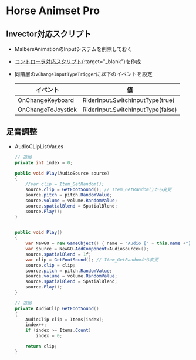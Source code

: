 # Horse Animset Pro

## Invector対応スクリプト

- MalbersAnimationのInputシステムを削除しておく
- [コントローラ対応スクリプト](https://github.com/Iroha71/unity-docs/blob/develop/assets/origin-scripts/RiderInput.cs){:target="_blank"}を作成
- 同階層の`vChangeInputTypeTrigger`に以下のイベントを設定

    |イベント|値|
    |---|---|
    |OnChangeKeyboard|RiderInput.SwitchInputType(true)|
    |OnChangeToJoystick|RiderInput.SwitchInputType(false)|

## 足音調整

- AudioCLipListVar.cs

    ``` csharp
    // 追加
    private int index = 0;

    public void Play(AudioSource source)
    {
        //var clip = Item_GetRandom();
        source.clip = GetFootSound(); // Item_GetRandom()から変更
        source.pitch = pitch.RandomValue;
        source.volume = volume.RandomValue;
        source.spatialBlend = SpatialBlend;
        source.Play();
    }


    public void Play()
    {
        var NewGO = new GameObject() { name = "Audio [" + this.name +"]"};
        var source = NewGO.AddComponent<AudioSource>();
        source.spatialBlend = 1f;
        var clip = GetFootSound(); // Item_GetRandomから変更
        source.clip = clip;
        source.pitch = pitch.RandomValue;
        source.volume = volume.RandomValue;
        source.spatialBlend = SpatialBlend;
        source.Play();
    }

    // 追加
    private AudioClip GetFootSound()
    {
        AudioClip clip = Items[index];
        index++;
        if (index >= Items.Count)
            index = 0;

        return clip;
    }
    ```
